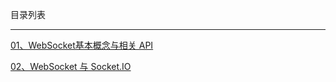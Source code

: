 目录列表

----

[01、WebSocket基本概念与相关 API](https://github.com/hanekaoru/WebLearningNotes/blob/master/websocket/note/01.md)

[02、WebSocket 与 Socket.IO](https://github.com/hanekaoru/WebLearningNotes/blob/master/websocket/note/02.md)



